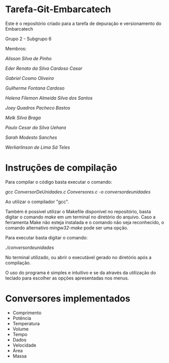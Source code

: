 # Tarefa-Git-Embarcatech

Este é o repositório criado para a tarefa de depuração e versionamento do Embarcatech

Grupo 2 - Subgrupo 6

Membros:

_Alisson Silva de Pinho_

_Eder Renato da Silva Cardoso Casar_

_Gabriel Cosmo Oliveira_

_Guilherme Fontana Cardoso_

_Helena Filemon Almeida Silva dos Santos_

_Joey Quadros Pacheco Bastos_

_Melk Silva Braga_

_Paulo Cesar da Silva Uehara_

_Sarah Modesto Sanches_

_Werliarlinson de Lima Sá Teles_
 

# Instruções de compilação

Para compilar o código basta executar o comando:

_gcc ConversorDeUnidades.c Conversores.c -o conversordeunidades_

Ao utilizar o compilador "gcc".

Também é possivel utilizar o Makefile disponível no repositório, basta digitar o comando _make_ em um terminal no diretório do arquivo.
Caso a ferramenta Make não esteja instalada e o comando não seja reconhecido, o comando alternativo _mingw32-make_ pode ser uma opção.

Para executar basta digitar o comando:

_./conversordeunidades_

No terminal utilizado, ou abrir o executável gerado no diretório após a compilação.

O uso do programa é simples e intuitivo e se da através da utilização do teclado para escolher as opções apresentadas nos menus.

# Conversores implementados

- Comprimento
- Potência
- Temperatura
- Volume
- Tempo
- Dados
- Velocidade
- Área
- Massa

